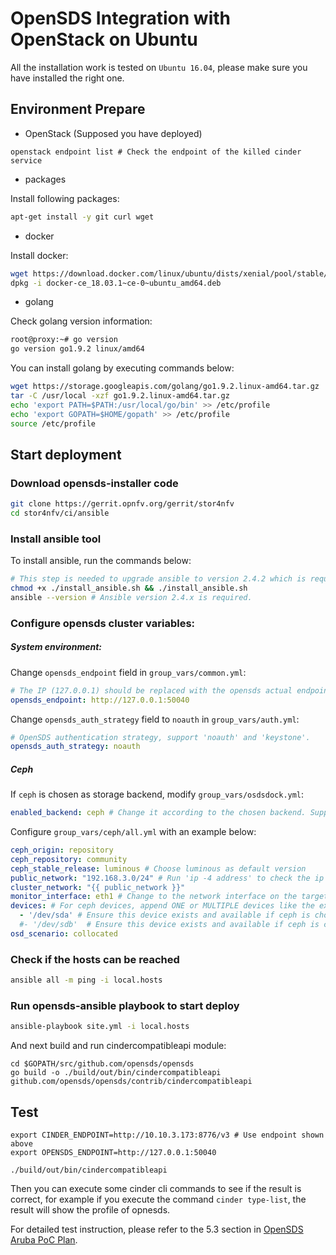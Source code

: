 # OpenSDS Integration with OpenStack on Ubuntu

All the installation work is tested on `Ubuntu 16.04`, please make sure you have
installed the right one.

## Environment Prepare

* OpenStack (Supposed you have deployed)
```shell
openstack endpoint list # Check the endpoint of the killed cinder service
```

* packages

Install following packages:
```bash
apt-get install -y git curl wget
```
* docker

Install docker:
```bash
wget https://download.docker.com/linux/ubuntu/dists/xenial/pool/stable/amd64/docker-ce_18.03.1~ce-0~ubuntu_amd64.deb
dpkg -i docker-ce_18.03.1~ce-0~ubuntu_amd64.deb 
```
* golang

Check golang version information:
```bash
root@proxy:~# go version
go version go1.9.2 linux/amd64
```
You can install golang by executing commands below:
```bash
wget https://storage.googleapis.com/golang/go1.9.2.linux-amd64.tar.gz
tar -C /usr/local -xzf go1.9.2.linux-amd64.tar.gz
echo 'export PATH=$PATH:/usr/local/go/bin' >> /etc/profile
echo 'export GOPATH=$HOME/gopath' >> /etc/profile
source /etc/profile
```

## Start deployment
### Download opensds-installer code
```bash
git clone https://gerrit.opnfv.org/gerrit/stor4nfv
cd stor4nfv/ci/ansible
```

### Install ansible tool
To install ansible, run the commands below:
```bash
# This step is needed to upgrade ansible to version 2.4.2 which is required for the "include_tasks" ansible command.
chmod +x ./install_ansible.sh && ./install_ansible.sh
ansible --version # Ansible version 2.4.x is required.
```

### Configure opensds cluster variables:
##### System environment:
Change `opensds_endpoint` field in `group_vars/common.yml`:
```yaml
# The IP (127.0.0.1) should be replaced with the opensds actual endpoint IP
opensds_endpoint: http://127.0.0.1:50040
```

Change `opensds_auth_strategy` field to `noauth` in `group_vars/auth.yml`:
```yaml
# OpenSDS authentication strategy, support 'noauth' and 'keystone'.
opensds_auth_strategy: noauth
```

##### Ceph
If `ceph` is chosen as storage backend, modify `group_vars/osdsdock.yml`:
```yaml
enabled_backend: ceph # Change it according to the chosen backend. Supported backends include 'lvm', 'ceph', and 'cinder'.
```

Configure ```group_vars/ceph/all.yml``` with an example below:
```yml
ceph_origin: repository
ceph_repository: community
ceph_stable_release: luminous # Choose luminous as default version
public_network: "192.168.3.0/24" # Run 'ip -4 address' to check the ip address
cluster_network: "{{ public_network }}"
monitor_interface: eth1 # Change to the network interface on the target machine
devices: # For ceph devices, append ONE or MULTIPLE devices like the example below:
  - '/dev/sda' # Ensure this device exists and available if ceph is chosen
  #- '/dev/sdb'  # Ensure this device exists and available if ceph is chosen
osd_scenario: collocated
```

### Check if the hosts can be reached
```bash
ansible all -m ping -i local.hosts
```

### Run opensds-ansible playbook to start deploy
```bash
ansible-playbook site.yml -i local.hosts
```

And next build and run cindercompatibleapi module:
```shell
cd $GOPATH/src/github.com/opensds/opensds
go build -o ./build/out/bin/cindercompatibleapi github.com/opensds/opensds/contrib/cindercompatibleapi
```

## Test
```shell
export CINDER_ENDPOINT=http://10.10.3.173:8776/v3 # Use endpoint shown above
export OPENSDS_ENDPOINT=http://127.0.0.1:50040

./build/out/bin/cindercompatibleapi
```

Then you can execute some cinder cli commands to see if the result is correct,
for example if you execute the command `cinder type-list`, the result will show
the profile of opnesds.

For detailed test instruction, please refer to the 5.3 section in
[OpenSDS Aruba PoC Plan](https://github.com/opensds/opensds/blob/development/docs/test-plans/OpenSDS_Aruba_POC_Plan.pdf).
